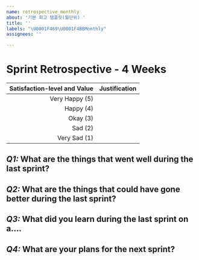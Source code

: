 ```yaml
---
name: retrospective_monthly
about: '기본 회고 템플릿(월단위) '
title: ''
labels: "\U0001F469‍\U0001F4BBMonthly"
assignees: ''

---
```


# Sprint Retrospective - 4 Weeks

| **Satisfaction-level  and Value** | **Justification** |
|--:|:--:|
| Very  Happy (5)                       |                         |
| Happy  (4)                               |                         |
| Okay  (3)                                 |                         |
| Sad  (2)                                   |                         |
| Very  Sad (1)                           |                         |

## *Q1:* What are the things that went well during the last sprint? 

## *Q2:* What are the things that could have gone better during the last sprint?

## *Q3:* What did you learn during the last sprint on a….

## *Q4:* What are your plans for the next sprint?
